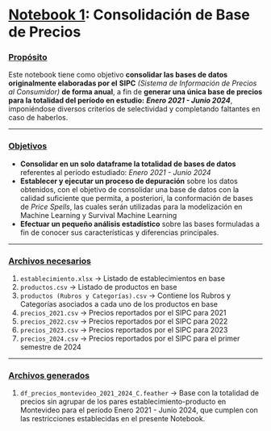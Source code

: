 # <ins>**Notebook 1**</ins>: **Consolidación de Base de Precios**

### **<ins>Propósito</ins>**

Este notebook tiene como objetivo **consolidar las bases de datos originalmente elaboradas por el** **SIPC** *(Sistema de Información de Precios al Consumidor)* **de forma anual**, a fin de **generar una única base de precios para la totalidad del período en estudio:** ***Enero 2021 - Junio 2024***, imponiéndose diversos criterios de selectividad y completando faltantes en caso de haberlos.

---

### **<ins>Objetivos</ins>**

- **Consolidar en un solo dataframe la totalidad de bases de datos** referentes al período estudiado: *Enero 2021 - Junio 2024*  
- **Establecer y ejecutar un proceso de depuración** sobre los datos obtenidos, con el objetivo de consolidar una base de datos con la calidad suficiente que permita, a posteriori, la conformación de bases de *Price Spells*, las cuales serán utilizadas para la modelización en Machine Learning y Survival Machine Learning  
- **Efectuar un pequeño análisis estadístico** sobre las bases formuladas a fin de conocer sus características y diferencias principales.

---

### **<ins>Archivos necesarios</ins>**

1. `establecimiento.xlsx` → Listado de establecimientos en base  
2. `productos.csv` → Listado de productos en base  
3. `productos (Rubros y Categorías).csv` → Contiene los Rubros y Categorías asociados a cada uno de los productos en base  
4. `precios_2021.csv` → Precios reportados por el SIPC para 2021  
5. `precios_2022.csv` → Precios reportados por el SIPC para 2022  
6. `precios_2023.csv` → Precios reportados por el SIPC para 2023  
7. `precios_2024.csv` → Precios reportados por el SIPC para el primer semestre de 2024  

---

### **<ins>Archivos generados</ins>**

1. `df_precios_montevideo_2021_2024_C.feather` → Base con la totalidad de precios sin agrupar de los pares establecimiento-producto en Montevideo para el período Enero 2021 - Junio 2024, que cumplen con las restricciones establecidas en el presente Notebook.
